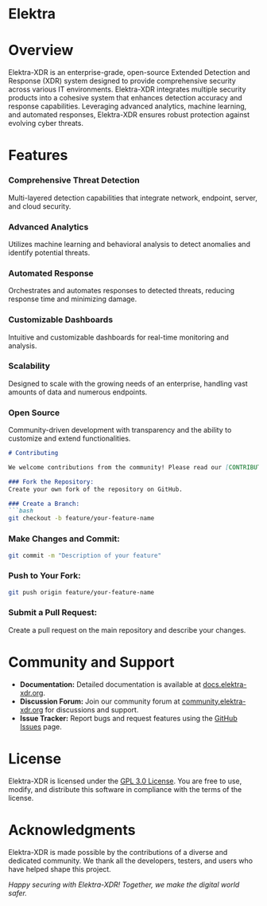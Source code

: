# Elektra

Overview
========
Elektra-XDR is an enterprise-grade, open-source Extended Detection and Response (XDR) system designed to provide comprehensive security across various IT environments. Elektra-XDR integrates multiple security products into a cohesive system that enhances detection accuracy and response capabilities. Leveraging advanced analytics, machine learning, and automated responses, Elektra-XDR ensures robust protection against evolving cyber threats.

Features
========

### Comprehensive Threat Detection
Multi-layered detection capabilities that integrate network, endpoint, server, and cloud security.

### Advanced Analytics
Utilizes machine learning and behavioral analysis to detect anomalies and identify potential threats.

### Automated Response
Orchestrates and automates responses to detected threats, reducing response time and minimizing damage.

### Customizable Dashboards
Intuitive and customizable dashboards for real-time monitoring and analysis.

### Scalability
Designed to scale with the growing needs of an enterprise, handling vast amounts of data and numerous endpoints.

### Open Source
Community-driven development with transparency and the ability to customize and extend functionalities.

```markdown
# Contributing

We welcome contributions from the community! Please read our [CONTRIBUTING.md](CONTRIBUTING.md) to get started. Here's a brief overview of the process:

### Fork the Repository:
Create your own fork of the repository on GitHub.

### Create a Branch:
```bash
git checkout -b feature/your-feature-name
```

### Make Changes and Commit:
```bash
git commit -m "Description of your feature"
```

### Push to Your Fork:
```bash
git push origin feature/your-feature-name
```

### Submit a Pull Request:
Create a pull request on the main repository and describe your changes.

# Community and Support

- **Documentation:** Detailed documentation is available at [docs.elektra-xdr.org](http://docs.elektra-xdr.org).
- **Discussion Forum:** Join our community forum at [community.elektra-xdr.org](http://community.elektra-xdr.org) for discussions and support.
- **Issue Tracker:** Report bugs and request features using the [GitHub Issues](https://github.com/your-org/elektra-xdr/issues) page.

# License

Elektra-XDR is licensed under the [GPL 3.0 License](LICENSE). You are free to use, modify, and distribute this software in compliance with the terms of the license.

# Acknowledgments

Elektra-XDR is made possible by the contributions of a diverse and dedicated community. We thank all the developers, testers, and users who have helped shape this project.



*Happy securing with Elektra-XDR! Together, we make the digital world safer.*

